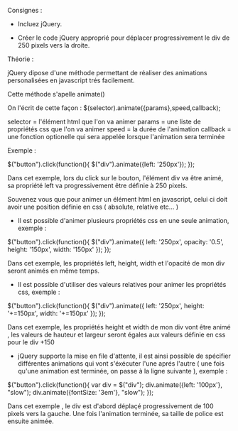 Consignes :

- Incluez jQuery.
  
- Créer le code jQuery approprié pour déplacer progressivement le div de 250 pixels vers la droite.




 Théorie :

 jQuery dipose d'une méthode permettant de réaliser des animations personalisées en javascript trés facilement.

 Cette méthode s'apelle animate()

 On l'écrit de cette façon : $(selector).animate({params},speed,callback);

 selector = l'élément html que l'on va animer
 params = une liste de propriétés css que l'on va animer
 speed = la durée de l'animation
 callback = une fonction optionelle qui sera appelée lorsque l'animation sera terminée

 Exemple :

 $("button").click(function(){
     $("div").animate({left: '250px'});
 });

 Dans cet exemple, lors du click sur le bouton, l'élément div va être animé, sa propriété left va progressivement être
 définie à 250 pixels.

 Souvenez vous que pour animer un élément html en javascript, celui ci doit avoir une position définie en css
 ( absolute, relative etc... )


 - Il est possible d'animer plusieurs propriétés css en une seule animation, exemple :

 $("button").click(function(){
     $("div").animate({
         left: '250px',
         opacity: '0.5',
         height: '150px',
         width: '150px'
     });
 });

 Dans cet exemple, les propriétés left, height, width et l'opacité de mon div seront animés en même temps.


 - Il est possible d'utiliser des valeurs relatives pour animer les propriétés css, exemple :

 $("button").click(function(){
     $("div").animate({
         left: '250px',
         height: '+=150px',
         width: '+=150px'
     });
 });

 Dans cet exemple, les propriétés height et width de mon div vont être animé , les valeurs de hauteur et largeur seront
 égales aux valeurs définie en css pour le div +150


 - jQuery supporte la mise en file d'attente, il est ainsi possible de spécifier différentes animations qui vont s'éxécuter
 l'une aprés l'autre ( une fois qu'une animation est terminée, on passe à la ligne suivante ), exemple :


$("button").click(function(){
    var div = $("div");
    div.animate({left: '100px'}, "slow");
    div.animate({fontSize: '3em'}, "slow");
});

Dans cet exemple , le div est d'abord déplaçé progressivement de 100 pixels vers la gauche.
Une fois l'animation terminée, sa taille de police est ensuite animée.
